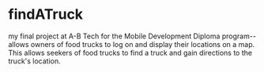 findATruck
==========

my final project at A-B Tech for the Mobile Development Diploma program--allows owners of food trucks to log on and display their locations on a map. This allows seekers of food trucks to find a truck and gain directions to the truck's location.
